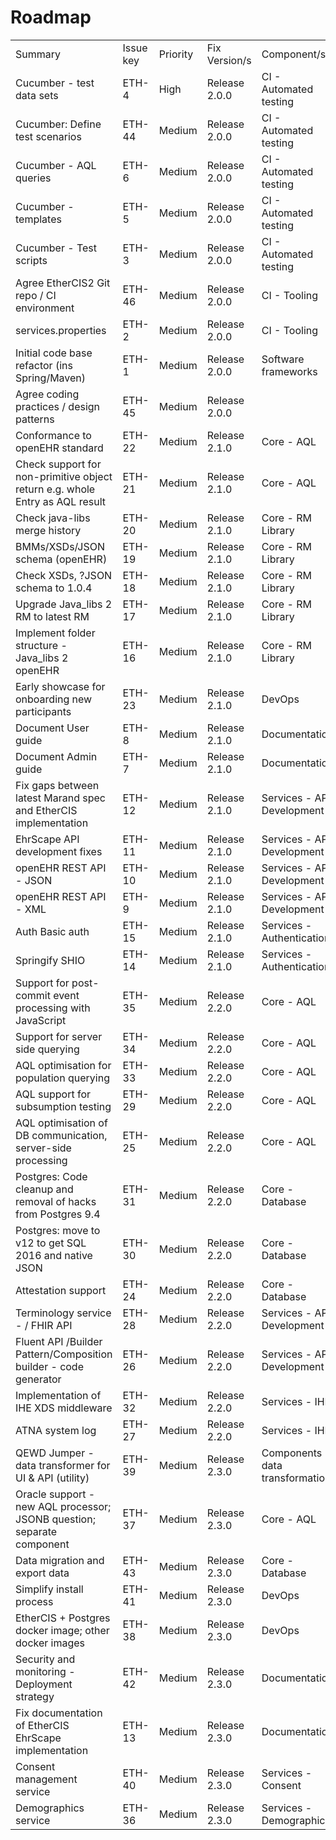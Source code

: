 # Roadmap
|                                                                              |           |          |               |                                  | 
|------------------------------------------------------------------------------|-----------|----------|---------------|----------------------------------| 
| Summary                                                                      | Issue key | Priority | Fix Version/s | Component/s                      | 
| Cucumber - test data sets                                                    | ETH-4     | High     | Release 2.0.0 | CI - Automated testing           | 
| Cucumber: Define test scenarios                                              | ETH-44    | Medium   | Release 2.0.0 | CI - Automated testing           | 
| Cucumber - AQL queries                                                       | ETH-6     | Medium   | Release 2.0.0 | CI - Automated testing           | 
| Cucumber - templates                                                         | ETH-5     | Medium   | Release 2.0.0 | CI - Automated testing           | 
| Cucumber - Test scripts                                                      | ETH-3     | Medium   | Release 2.0.0 | CI - Automated testing           | 
| Agree EtherCIS2 Git repo / CI environment                                    | ETH-46    | Medium   | Release 2.0.0 | CI - Tooling                     | 
| services.properties                                                          | ETH-2     | Medium   | Release 2.0.0 | CI - Tooling                     | 
| Initial code base refactor (ins Spring/Maven)                                | ETH-1     | Medium   | Release 2.0.0 | Software frameworks              | 
| Agree coding practices / design patterns                                     | ETH-45    | Medium   | Release 2.0.0 |                                  | 
| Conformance to openEHR standard                                              | ETH-22    | Medium   | Release 2.1.0 | Core - AQL                       | 
| Check support for non-primitive object return e.g. whole Entry as AQL result | ETH-21    | Medium   | Release 2.1.0 | Core - AQL                       | 
| Check java-libs merge history                                                | ETH-20    | Medium   | Release 2.1.0 | Core - RM Library                | 
| BMMs/XSDs/JSON schema (openEHR)                                              | ETH-19    | Medium   | Release 2.1.0 | Core - RM Library                | 
| Check XSDs, ?JSON schema to 1.0.4                                            | ETH-18    | Medium   | Release 2.1.0 | Core - RM Library                | 
| Upgrade Java_libs 2 RM to latest RM                                          | ETH-17    | Medium   | Release 2.1.0 | Core - RM Library                | 
| Implement folder structure - Java_libs 2 openEHR                             | ETH-16    | Medium   | Release 2.1.0 | Core - RM Library                | 
| Early showcase for onboarding new participants                               | ETH-23    | Medium   | Release 2.1.0 | DevOps                           | 
| Document User guide                                                          | ETH-8     | Medium   | Release 2.1.0 | Documentation                    | 
| Document Admin guide                                                         | ETH-7     | Medium   | Release 2.1.0 | Documentation                    | 
| Fix gaps between latest Marand spec and EtherCIS implementation              | ETH-12    | Medium   | Release 2.1.0 | Services - API Development       | 
| EhrScape API development fixes                                               | ETH-11    | Medium   | Release 2.1.0 | Services - API Development       | 
| openEHR REST API - JSON                                                      | ETH-10    | Medium   | Release 2.1.0 | Services - API Development       | 
| openEHR REST API  - XML                                                      | ETH-9     | Medium   | Release 2.1.0 | Services - API Development       | 
| Auth Basic auth                                                              | ETH-15    | Medium   | Release 2.1.0 | Services - Authentication        | 
| Springify SHIO                                                               | ETH-14    | Medium   | Release 2.1.0 | Services - Authentication        | 
| Support for post-commit event processing with JavaScript                     | ETH-35    | Medium   | Release 2.2.0 | Core - AQL                       | 
| Support for server side querying                                             | ETH-34    | Medium   | Release 2.2.0 | Core - AQL                       | 
| AQL optimisation for population querying                                     | ETH-33    | Medium   | Release 2.2.0 | Core - AQL                       | 
| AQL support for subsumption testing                                          | ETH-29    | Medium   | Release 2.2.0 | Core - AQL                       | 
| AQL optimisation of DB communication, server-side processing                 | ETH-25    | Medium   | Release 2.2.0 | Core - AQL                       | 
| Postgres: Code cleanup and removal of hacks from Postgres 9.4                | ETH-31    | Medium   | Release 2.2.0 | Core - Database                  | 
| Postgres: move to v12 to get SQL 2016 and native JSON                        | ETH-30    | Medium   | Release 2.2.0 | Core - Database                  | 
| Attestation support                                                          | ETH-24    | Medium   | Release 2.2.0 | Core - Database                  | 
| Terminology service - / FHIR API                                             | ETH-28    | Medium   | Release 2.2.0 | Services - API Development       | 
| Fluent API /Builder Pattern/Composition builder - code generator             | ETH-26    | Medium   | Release 2.2.0 | Services - API Development       | 
| Implementation of IHE XDS middleware                                         | ETH-32    | Medium   | Release 2.2.0 | Services - IHE                   | 
| ATNA system log                                                              | ETH-27    | Medium   | Release 2.2.0 | Services - IHE                   | 
| QEWD Jumper - data transformer for UI & API (utility)                        | ETH-39    | Medium   | Release 2.3.0 | Components - data transformation | 
| Oracle support - new AQL processor; JSONB question; separate component       | ETH-37    | Medium   | Release 2.3.0 | Core - AQL                       | 
|  Data migration and export data                                              | ETH-43    | Medium   | Release 2.3.0 | Core - Database                  | 
| Simplify install process                                                     | ETH-41    | Medium   | Release 2.3.0 | DevOps                           | 
| EtherCIS + Postgres docker image; other docker images                        | ETH-38    | Medium   | Release 2.3.0 | DevOps                           | 
| Security and monitoring - Deployment strategy                                | ETH-42    | Medium   | Release 2.3.0 | Documentation                    | 
| Fix documentation of EtherCIS EhrScape implementation                        | ETH-13    | Medium   | Release 2.3.0 | Documentation                    | 
| Consent management service                                                   | ETH-40    | Medium   | Release 2.3.0 | Services - Consent               | 
| Demographics service                                                         | ETH-36    | Medium   | Release 2.3.0 | Services - Demographic           | 
